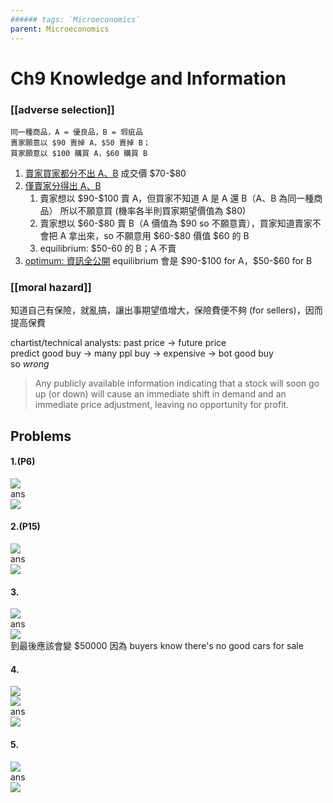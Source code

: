 ```yaml
---
###### tags: `Microeconomics`
parent: Microeconomics
---
```

# Ch9 Knowledge and Information

### [[adverse selection]]
```
同一種商品，A = 優良品，B = 瑕疵品  
賣家願意以 $90 賣掉 A，$50 賣掉 B；  
買家願意以 $100 購買 A，$60 購買 B  
```
1. <u>賣家買家都分不出 A、B</u>
成交價 \$70-\$80
2. <u>僅賣家分得出 A、B</u>
    1. 賣家想以 \$90-\$100 賣 A，但買家不知道 A 是 A 還 B（A、B 為同一種商品）
所以不願意買 (機率各半則買家期望價值為 $80)
    2. 賣家想以 \$60-\$80 賣 B（A 價值為 \$90 so 不願意賣），買家知道賣家不會把 A 拿出來，so 不願意用 \$60-\$80 價值 \$60 的 B
    3. equilibrium: $50-60 的 B；A 不賣
4. <u>optimum: 資訊全公開</u>
equilibrium 會是 \$90-\$100 for A，\$50-\$60 for B

### [[moral hazard]]
知道自己有保險，就亂搞，讓出事期望值增大，保險費便不夠 (for sellers)，因而提高保費

chartist/technical analysts: past price → future price  
predict good buy → many ppl buy → expensive → bot good buy  
so *wrong*
> Any publicly available information indicating that a stock will soon go up (or down) will cause an immediate shift in demand and an immediate price adjustment, leaving no opportunity for profit.


## Problems
#### 1.(P6)
![](https://i.imgur.com/UHka90L.png)  
ans  
![](https://i.imgur.com/swOMOKc.png)

#### 2.(P15)
![](https://i.imgur.com/R8hjAON.png)  
ans  
![](https://i.imgur.com/od0Tj71.png)

#### 3.
![](https://i.imgur.com/Dbj3mUV.png)  
ans  
![](https://i.imgur.com/FbR5v4I.png)  
到最後應該會變 $50000 因為 buyers know there's no good cars for sale

#### 4.
![](https://i.imgur.com/GPhb91G.png)  
![](https://i.imgur.com/22lIA9Q.png)  
ans  
![](https://i.imgur.com/haTsOzE.png)

#### 5.
![](https://i.imgur.com/99Cdcju.png)  
ans  
![](https://i.imgur.com/MlIEjkp.png)
